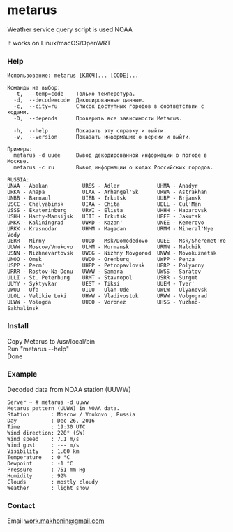 # metarus
Weather service query script is used NOAA

It works on Linux/macOS/OpenWRT

### Help

    Использование: metarus [КЛЮЧ]... [CODE]...
    
    Команды на выбор:
      -t,  --temp=code    Только темперетура.
      -d,  --decode=code  Декодированные данные.
      -c,  --city=ru      Список доступных городов в соответствии с кодами.
      -D,  --depends      Проверить все зависимости Metarus.

      -h,  --help         Показать эту справку и выйти.
      -v,  --version      Показать информацию о версии и выйти.

    Примеры:
      metarus -d uuee     Вывод декодированной информации о погоде в Москве.
      metarus -c ru       Вывод информации о кодах Российских городов.

    RUSSIA: 
    UNAA - Abakan		    URSS - Adler		    UHMA - Anadyr
    URKA - Anapa		    ULAA - Arhangel'Sk	    URWA - Astrakhan
    UNBB - Barnaul		    UIBB - Irkutsk		    UUBP - Brjansk
    USCC - Chelyabinsk	    UIAA - Chita		    UELL - Cul'Man
    USSS - Ekaterinburg	    URWI - Elista		    UHHH - Habarovsk
    USHH - Hanty-Mansijsk	UIII - Irkutsk		    UEEE - Jakutsk
    UMKK - Kaliningrad	    UWKD - Kazan'		    UNEE - Kemerovo
    URKK - Krasnodar	    UHMM - Magadan		    URMM - Mineral'Nye Vody
    UERR - Mirny		    UUDD - Msk/Domodedovo	UUEE - Msk/Sheremet'Ye
    UUWW - Moscow/Vnukovo	ULMM - Murmansk	        URMN - Nalchik
    USNN - Nizhnevartovsk	UWGG - Nizhny Novgorod	UNWW - Novokuznetsk
    UNOO - Omsk		        UWOO - Orenburg	        UWPP - Penza
    USPP - Perm'		    UHPP - Petropavlovsk	UERP - Polyarny
    URRR - Rostov-Na-Donu	UWWW - Samara		    UWSS - Saratov
    ULLI - St. Peterburg	URMT - Stavropol	    USRR - Surgut
    UUYY - Syktyvkar	    UEST - Tiksi		    UUEM - Tver'
    UWUU - Ufa		        UIUU - Ulan-Ude	        UWLW - Ulyanovsk
    ULOL - Velikie Luki	    UHWW - Vladivostok	    URWW - Volgograd
    ULWW - Vologda		    UUOO - Voronez		    UHSS - Yuzhno-Sakhalinsk

### Install
Copy Metarus to /usr/local/bin  
Run "metarus --help"  
Done

### Example
Decoded data from NOAA station (UUWW)

    Server ~ # metarus -d uuww
    Metarus pattern (UUWW) in NOAA data.
    Station       : Moscow / Vnukovo , Russia  
    Day           : Dec 26, 2016  
    Time          : 19:30 UTC 
    Wind direction: 220° (SW) 
    Wind speed    : 7.1 m/s 
    Wind gust     : --- m/s 
    Visibility    : 1.60 km 
    Temperature   : 0 °C 
    Dewpoint      : -1 °C 
    Pressure      : 751 mm Hg 
    Humidity      : 92% 
    Clouds        : mostly cloudy 
    Weather       : light snow 

### Contact
Email <work.makhonin@gmail.com>
